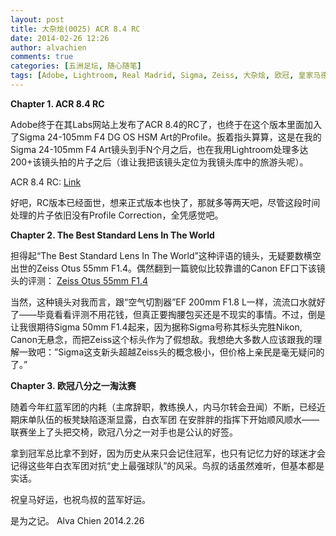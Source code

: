 ```yaml
---
layout: post
title: 大杂烩(0025) ACR 8.4 RC 
date: 2014-02-26 12:26
author: alvachien
comments: true
categories: [五洲足坛, 随心随笔]
tags: [Adobe, Lightroom, Real Madrid, Sigma, Zeiss, 大杂烩, 欧冠, 皇家马德里]
---
```

**Chapter 1. ACR 8.4 RC**

Adobe终于在其Labs网站上发布了ACR 8.4的RC了，也终于在这个版本里面加入了Sigma 24-105mm F4 DG OS HSM Art的Profile。扳着指头算算，这是在我的Sigma 24-105mm F4 Art镜头到手N个月之后，也在我用Lightroom处理多达200+该镜头拍的片子之后（谁让我把该镜头定位为我镜头库中的旅游头呢）。

ACR 8.4 RC: [Link](http://labs.adobe.com/technologies/cameraraw8-4/)

好吧，RC版本已经面世，想来正式版本也快了，那就多等两天吧，尽管这段时间处理的片子依旧没有Profile Correction，全凭感觉吧。

**Chapter 2. The Best Standard Lens In The World**

担得起“The Best Standard Lens In The World”这种评语的镜头，无疑要数横空出世的Zeiss Otus 55mm F1.4。偶然翻到一篇貌似比较靠谱的Canon EF口下该镜头的评测：
[Zeiss Otus 55mm F1.4](http://www.the-digital-picture.com/Reviews/Zeiss-Otus-55mm-f-1.4-Distagon-Lens.aspx)

当然，这种镜头对我而言，跟“空气切割器”EF 200mm F1.8 L一样，流流口水就好了——毕竟看看评测不用花钱，但真正要掏腰包买还是不现实的事情。不过，倒是让我很期待Sigma 50mm F1.4起来，因为据称Sigma号称其标头完胜Nikon, Canon无悬念，而把Zeiss这个标头作为了假想敌。我想绝大多数人应该跟我的理解一致吧：”Sigma这支新头超越Zeiss头的概念极小，但价格上亲民是毫无疑问的了。”

**Chapter 3. 欧冠八分之一淘汰赛**

随着今年红蓝军团的内耗（主席辞职，教练换人，内马尔转会丑闻）不断，已经近期床单队伍的板凳缺陷逐渐显露，白衣军团 在安胖胖的指挥下开始顺风顺水——联赛坐上了头把交椅，欧冠八分之一对手也是公认的好签。

拿到冠军总比拿不到好，因为历史从来只会记住冠军，也只有记忆力好的球迷才会记得这些年白衣军团对抗“史上最强球队”的风采。鸟叔的话虽然难听，但基本都是实话。

祝皇马好运，也祝鸟叔的蓝军好运。

是为之记。
Alva Chien
2014.2.26
